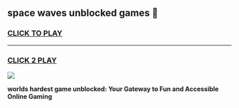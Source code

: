 
## space waves unblocked games 👋
<h3>
<a href="https://premium.freeplayer.one?title=space_waves_unblocked_games&ref=13F">CLICK TO PLAY</a></h3>
<hr>

<h3>
<a href="https://premium.freeplayer.one?title=space_waves_unblocked_games&ref=13F">CLICK 2 PLAY</a>
  
</h3>

<a href="https://premium.freeplayer.one?title=space_waves_unblocked_games&ref=12F/"><img src="https://clearcache.store/games.png"></a>


**worlds hardest game unblocked: Your Gateway to Fun and Accessible Online Gaming**
